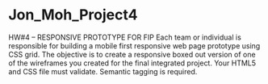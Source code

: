 # Jon_Moh_Project4
HW#4 – RESPONSIVE PROTOTYPE FOR FIP
Each team or individual is responsible for building a mobile first responsive web page prototype using CSS grid.
The objective is to create a responsive boxed out version of one of the wireframes you created for the final integrated project. Your
HTML5 and CSS file must validate. Semantic tagging is required.
